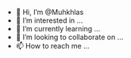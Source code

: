 - 👋 Hi, I’m @Muhkhlas
- 👀 I’m interested in ...
- 🌱 I’m currently learning ...
- 💞️ I’m looking to collaborate on ...
- 📫 How to reach me ...

<!---
Muhkhlas/Muhkhlas is a ✨ special ✨ repository because its `README.md` (this file) appears on your GitHub profile.
You can click the Preview link to take a look at your changes.
--->
